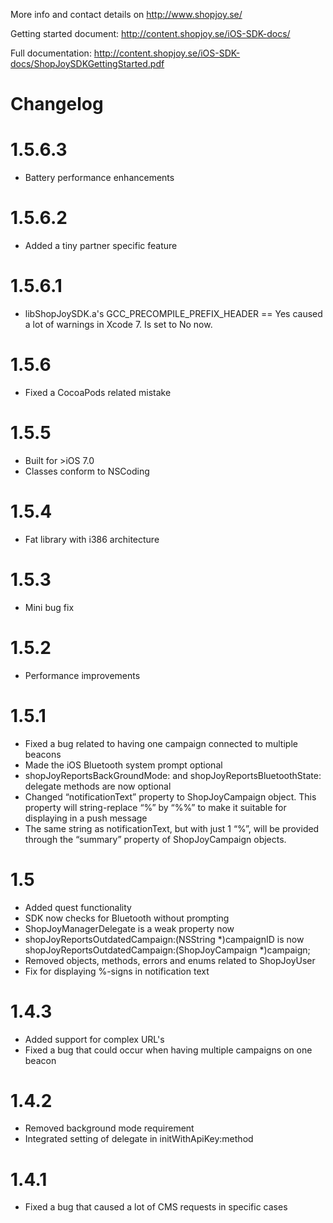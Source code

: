 More info and contact details on http://www.shopjoy.se/

Getting started document: http://content.shopjoy.se/iOS-SDK-docs/

Full documentation: http://content.shopjoy.se/iOS-SDK-docs/ShopJoySDKGettingStarted.pdf


Changelog
=============

1.5.6.3
====
- Battery performance enhancements

1.5.6.2
====
- Added a tiny partner specific feature

1.5.6.1
====
- libShopJoySDK.a's GCC_PRECOMPILE_PREFIX_HEADER == Yes caused a lot of warnings in Xcode 7. Is set to No now.

1.5.6
====
- Fixed a CocoaPods related mistake

1.5.5
====
- Built for >iOS 7.0
- Classes conform to NSCoding

1.5.4
====
- Fat library with i386 architecture

1.5.3
====
- Mini bug fix

1.5.2
====
- Performance improvements

1.5.1
====
- Fixed a bug related to having one campaign connected to multiple beacons
- Made the iOS Bluetooth system prompt optional
- shopJoyReportsBackGroundMode: and shopJoyReportsBluetoothState: delegate methods are now optional
- Changed “notificationText” property to ShopJoyCampaign object. This property will string-replace “%” by “%%” to make it suitable for displaying in a push message
- The same string as notificationText, but with just 1 “%”, will be provided through the “summary” property of ShopJoyCampaign objects.

1.5
====
- Added quest functionality
- SDK now checks for Bluetooth without prompting
- ShopJoyManagerDelegate is a weak property now
- shopJoyReportsOutdatedCampaign:(NSString *)campaignID is now shopJoyReportsOutdatedCampaign:(ShopJoyCampaign *)campaign;
- Removed objects, methods, errors and enums related to ShopJoyUser
- Fix for displaying %-signs in notification text

1.4.3
====
- Added support for complex URL's
- Fixed a bug that could occur when having multiple campaigns on one beacon

1.4.2
=====
- Removed background mode requirement
- Integrated setting of delegate in initWithApiKey:method

1.4.1
=====
- Fixed a bug that caused a lot of CMS requests in specific cases